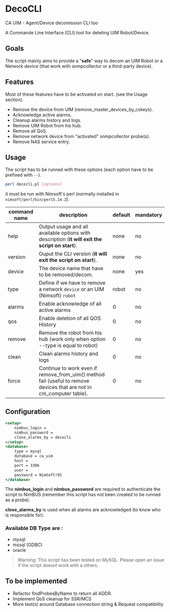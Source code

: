 # DecoCLI
CA UIM - Agent/Device decomission CLI too

A Commande Line Interface (CLI) tool for deleting UIM Robot/Device.

## Goals

The script mainly aims to provide a "**safe**" way to decom an UIM Robot or a Network device (that work with snmpcollector or a third-party device).

## Features

Most of these features have to be activated on start. (see the Usage section).

- Remove the device from UIM (remove_master_devices_by_cskeys).
- Acknowledge active alarms.
- Cleanup alarms history and logs.
- Remove UIM Robot from his hub.
- Remove all QoS.
- Remove network device from "activated" snmpcollector probe(s).
- Remove NAS service entry.

## Usage

The script has to be runned with these options (each option have to be prefixed with `--`).

```bash
perl decocli.pl [options]
```

it must be run with Nimsoft's perl (normally installed in `nimsoft/perl/bin/perl5.14.2`).

| command name | description | default | mandatory |
| --- | --- | --- | --- |
| help | Output usage and all available options with description (**it will exit the script on start**). | none | no |
| version | Ouput the CLI version (**it will exit the script on start**). | none | no |
| device | The device name that have to be removed/decom. | none | yes |
| type | Define if we have to remove a network `device` or an UIM (Nimsoft) `robot` | robot | no |
| alarms | Enable acknowledge of all active alarms | 0 | no |
| qos | Enable deletion of all QOS History | 0 | no |
| remove | Remove the robot from his hub (work only when option --type is equal to robot) | 0 | no |
| clean | Clean alarms history and logs | 0 | no |
| force | Continue to work even if remove_from_uim() method fail (useful to remove devices that are not in cm_computer table). | 0 | no |

## Configuration

```xml
<setup>
    nimbus_login =
    nimbus_password = 
    close_alarms_by = decocli
</setup>
<database>
    type = mysql
    database = ca_uim
    host = 
    port = 3306
    user = 
    password = NimSoft!01
</database>
```

The **nimbus_login** and **nimbus_password** are required to authenticate the script to NimBUS (remember this script has not been created to be runned as a probe).

**close_alarms_by** is used when all alarms are acknowledged (to know who is responsible for).

### Available DB Type are :

- mysql
- mssql (GDBC)
- oracle

> Warning: This script has been tested on MySQL. Please open an issue if the script doesnt work with a others.


## To be implemented 

- Refactor findProbesByName to return all ADDR.
- Implement QoS cleanup for SSR/MCS
- More test(s) around Database connection string & Request compatibility